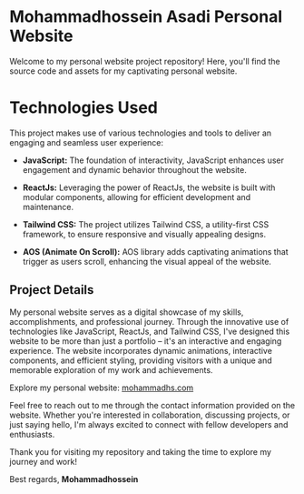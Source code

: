 # Mohammadhossein Asadi Personal Website

Welcome to my personal website project repository! Here, you'll find the source code and assets for my captivating personal website.

# Technologies Used

This project makes use of various technologies and tools to deliver an engaging and seamless user experience:

- **JavaScript:** The foundation of interactivity, JavaScript enhances user engagement and dynamic behavior throughout the website.

- **ReactJs:** Leveraging the power of ReactJs, the website is built with modular components, allowing for efficient development and maintenance.

- **Tailwind CSS:** The project utilizes Tailwind CSS, a utility-first CSS framework, to ensure responsive and visually appealing designs.

- **AOS (Animate On Scroll):** AOS library adds captivating animations that trigger as users scroll, enhancing the visual appeal of the website.

## Project Details

My personal website serves as a digital showcase of my skills, accomplishments, and professional journey. Through the innovative use of technologies like JavaScript, ReactJs, and Tailwind CSS, I've designed this website to be more than just a portfolio – it's an interactive and engaging experience. The website incorporates dynamic animations, interactive components, and efficient styling, providing visitors with a unique and memorable exploration of my work and achievements.

Explore my personal website: [mohammadhs.com](https://mohammadhs.netlify.app/)

Feel free to reach out to me through the contact information provided on the website. Whether you're interested in collaboration, discussing projects, or just saying hello, I'm always excited to connect with fellow developers and enthusiasts.

Thank you for visiting my repository and taking the time to explore my journey and work!

Best regards,
**Mohammadhossein**
